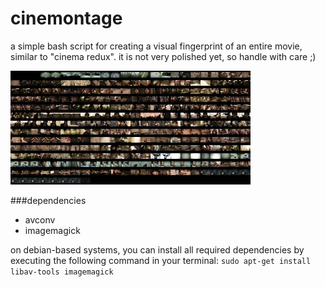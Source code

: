 # cinemontage
a simple bash script for creating a visual fingerprint of an entire movie, similar to "cinema redux".
it is not very polished yet, so handle with care ;)

![Demo Image](https://github.com/1enn0/cinemontage/blob/master/images/demo_tiny.jpg)

###dependencies
* avconv
* imagemagick

on debian-based systems, you can install all required dependencies by executing the following command in your terminal:
```sudo apt-get install libav-tools imagemagick```


